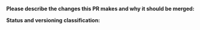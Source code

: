 **Please describe the changes this PR makes and why it should be merged:**

**Status and versioning classification:**

<!--
Please move lines that apply to you out of the comment:
- Code changes have been tested against the Discord API, or there are no code changes
- I know how to update typings and have done so, or typings don't need updating
- This PR changes the library's interface (methods or parameters added)
- This PR includes breaking changes (methods removed or renamed, parameters moved or removed)
- This PR **only** includes non-code changes, like changes to documentation, README, etc.
-->
